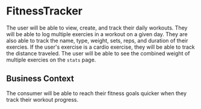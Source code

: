 # FitnessTracker

The user will be able to view, create, and track their daily workouts. They will be able to log multiple exercies in a workout on a given day. They are also able to track the name, type, weight, sets, reps, and duration of their exercies. If the user's exercise is a cardio exercise, they will be able to track the distance traveled. The user will be able to see the combined weight of multiple exercies on the `stats` page.

## Business Context

The consumer will be able to reach their fitness goals quicker when they track their workout progress.
